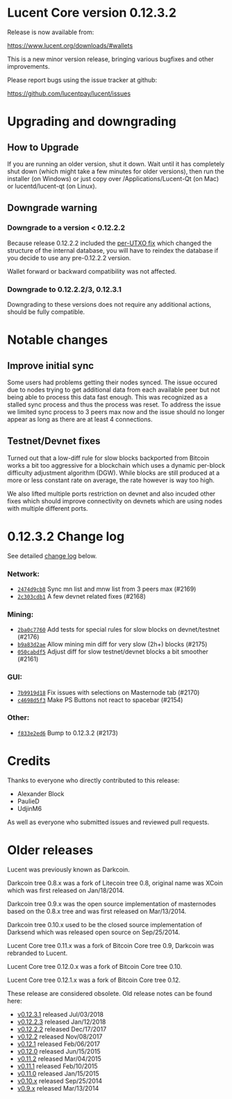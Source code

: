 Lucent Core version 0.12.3.2
==========================

Release is now available from:

  <https://www.lucent.org/downloads/#wallets>

This is a new minor version release, bringing various bugfixes and other
improvements.

Please report bugs using the issue tracker at github:

  <https://github.com/lucentpay/lucent/issues>


Upgrading and downgrading
=========================

How to Upgrade
--------------

If you are running an older version, shut it down. Wait until it has completely
shut down (which might take a few minutes for older versions), then run the
installer (on Windows) or just copy over /Applications/Lucent-Qt (on Mac) or
lucentd/lucent-qt (on Linux).

Downgrade warning
-----------------

### Downgrade to a version < 0.12.2.2

Because release 0.12.2.2 included the [per-UTXO fix](release-notes/lucent/release-notes-0.12.2.2.md#per-utxo-fix)
which changed the structure of the internal database, you will have to reindex
the database if you decide to use any pre-0.12.2.2 version.

Wallet forward or backward compatibility was not affected.

### Downgrade to 0.12.2.2/3, 0.12.3.1

Downgrading to these versions does not require any additional actions, should be
fully compatible.


Notable changes
===============

Improve initial sync
--------------------

Some users had problems getting their nodes synced. The issue occured due to nodes trying to
get additional data from each available peer but not being able to process this data fast enough.
This was recognized as a stalled sync process and thus the process was reset. To address the issue
we limited sync process to 3 peers max now and the issue should no longer appear as long as there
are at least 4 connections.

Testnet/Devnet fixes
--------------------

Turned out that a low-diff rule for slow blocks backported from Bitcoin works a bit too aggressive for
a blockchain which uses a dynamic per-block difficulty adjustment algorithm (DGW). While blocks are still
produced at a more or less constant rate on average, the rate however is way too high.

We also lifted multiple ports restriction on devnet and also incuded other fixes which should improve
connectivity on devnets which are using nodes with multiple different ports.


0.12.3.2 Change log
===================

See detailed [change log](https://github.com/lucentpay/lucent/compare/v0.12.3.1...lucentpay:v0.12.3.2) below.

### Network:
- [`2474d9cb8`](https://github.com/lucentpay/lucent/commit/2474d9cb8) Sync mn list and mnw list from 3 peers max (#2169)
- [`2c303cdb1`](https://github.com/lucentpay/lucent/commit/2c303cdb1) A few devnet related fixes (#2168)

### Mining:
- [`2ba0c7760`](https://github.com/lucentpay/lucent/commit/2ba0c7760) Add tests for special rules for slow blocks on devnet/testnet (#2176)
- [`b9a83d2ae`](https://github.com/lucentpay/lucent/commit/b9a83d2ae) Allow mining min diff for very slow (2h+) blocks (#2175)
- [`050cabdf5`](https://github.com/lucentpay/lucent/commit/050cabdf5) Adjust diff for slow testnet/devnet blocks a bit smoother (#2161)

### GUI:
- [`7b9919d18`](https://github.com/lucentpay/lucent/commit/7b9919d18) Fix issues with selections on Masternode tab (#2170)
- [`c4698d5f3`](https://github.com/lucentpay/lucent/commit/c4698d5f3) Make PS Buttons not react to spacebar (#2154)

### Other:
- [`f833e2ed6`](https://github.com/lucentpay/lucent/commit/f833e2ed6) Bump to 0.12.3.2 (#2173)


Credits
=======

Thanks to everyone who directly contributed to this release:

- Alexander Block
- PaulieD
- UdjinM6

As well as everyone who submitted issues and reviewed pull requests.


Older releases
==============

Lucent was previously known as Darkcoin.

Darkcoin tree 0.8.x was a fork of Litecoin tree 0.8, original name was XCoin
which was first released on Jan/18/2014.

Darkcoin tree 0.9.x was the open source implementation of masternodes based on
the 0.8.x tree and was first released on Mar/13/2014.

Darkcoin tree 0.10.x used to be the closed source implementation of Darksend
which was released open source on Sep/25/2014.

Lucent Core tree 0.11.x was a fork of Bitcoin Core tree 0.9,
Darkcoin was rebranded to Lucent.

Lucent Core tree 0.12.0.x was a fork of Bitcoin Core tree 0.10.

Lucent Core tree 0.12.1.x was a fork of Bitcoin Core tree 0.12.

These release are considered obsolete. Old release notes can be found here:

- [v0.12.3.1](https://github.com/lucentpay/lucent/blob/master/doc/release-notes/lucent/release-notes-0.12.3.1.md) released Jul/03/2018
- [v0.12.2.3](https://github.com/lucentpay/lucent/blob/master/doc/release-notes/lucent/release-notes-0.12.2.3.md) released Jan/12/2018
- [v0.12.2.2](https://github.com/lucentpay/lucent/blob/master/doc/release-notes/lucent/release-notes-0.12.2.2.md) released Dec/17/2017
- [v0.12.2](https://github.com/lucentpay/lucent/blob/master/doc/release-notes/lucent/release-notes-0.12.2.md) released Nov/08/2017
- [v0.12.1](https://github.com/lucentpay/lucent/blob/master/doc/release-notes/lucent/release-notes-0.12.1.md) released Feb/06/2017
- [v0.12.0](https://github.com/lucentpay/lucent/blob/master/doc/release-notes/lucent/release-notes-0.12.0.md) released Jun/15/2015
- [v0.11.2](https://github.com/lucentpay/lucent/blob/master/doc/release-notes/lucent/release-notes-0.11.2.md) released Mar/04/2015
- [v0.11.1](https://github.com/lucentpay/lucent/blob/master/doc/release-notes/lucent/release-notes-0.11.1.md) released Feb/10/2015
- [v0.11.0](https://github.com/lucentpay/lucent/blob/master/doc/release-notes/lucent/release-notes-0.11.0.md) released Jan/15/2015
- [v0.10.x](https://github.com/lucentpay/lucent/blob/master/doc/release-notes/lucent/release-notes-0.10.0.md) released Sep/25/2014
- [v0.9.x](https://github.com/lucentpay/lucent/blob/master/doc/release-notes/lucent/release-notes-0.9.0.md) released Mar/13/2014

